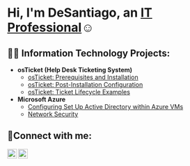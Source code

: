 <h1>Hi, I'm DeSantiago, an <a href="https://linkedin.com/in/desantiago-tyriq-williams-jr">IT Professional</a>☺</h1>

<h2>👨‍💻 Information Technology Projects:</h2>

- <b>osTicket (Help Desk Ticketing System)</b>
  - [osTicket: Prerequisites and Installation](https://github.com/DeSantiagoWilliams/osticket-prereqs)
  - [osTicket: Post-Installation Configuration](https://github.com/DeSantiagoWilliams/post-install-config)
  - [osTicket: Ticket Lifecycle Examples](https://github.com/DeSantiagoWilliams/ticket-lifecycle)
- <b>Microsoft Azure</b>
  - [Configuring Set Up Active Directory within Azure VMs](https://github.com/DeSantiagoWilliams/configure-ad)
  - [Network Security ](https://github.com/DeSantiagoWilliams/azure-network-protocols)

<h2>🤳Connect with me:</h2>

[<img align="left" alt="Josh | LinkedIn" width="22px" src="https://cdn.jsdelivr.net/npm/simple-icons@v3/icons/linkedin.svg" />][linkedin]
[<img align="left" alt="Josh | Instagram" width="22px" src="https://cdn.jsdelivr.net/npm/simple-icons@v3/icons/instagram.svg" />][instagram]

[instagram]: https://www.instagram.com/desantiagotv
[linkedin]: https://linkedin.com/in/desantiago-tyriq-williams-jr
